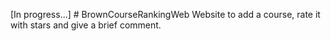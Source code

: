 [In progress...] # BrownCourseRankingWeb
Website to add a course, rate it with stars and give a brief comment.

